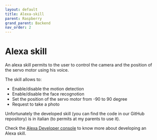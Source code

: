 ```yaml
---
layout: default
title: Alexa-skill
parent: Raspberry
grand_parent: Backend
nav_order: 2
---
```


# Alexa skill

An alexa skill permits to the user to control the camera and the position of the servo motor using his voice.

The skill allows to:

* Enable/disable the motion detection
* Enable/disable the face recognotion
* Set the position of the servo motor from -90 to 90 degree
* Request to take a photo

Unfortunately the developed skill (you can find the code in our GitHub repository) is in italian (to permits at my parents to use it).

Check the [Alexa Developer console](https://developer.amazon.com/alexa/console/ask?&) to know more about developing an Alexa skill.